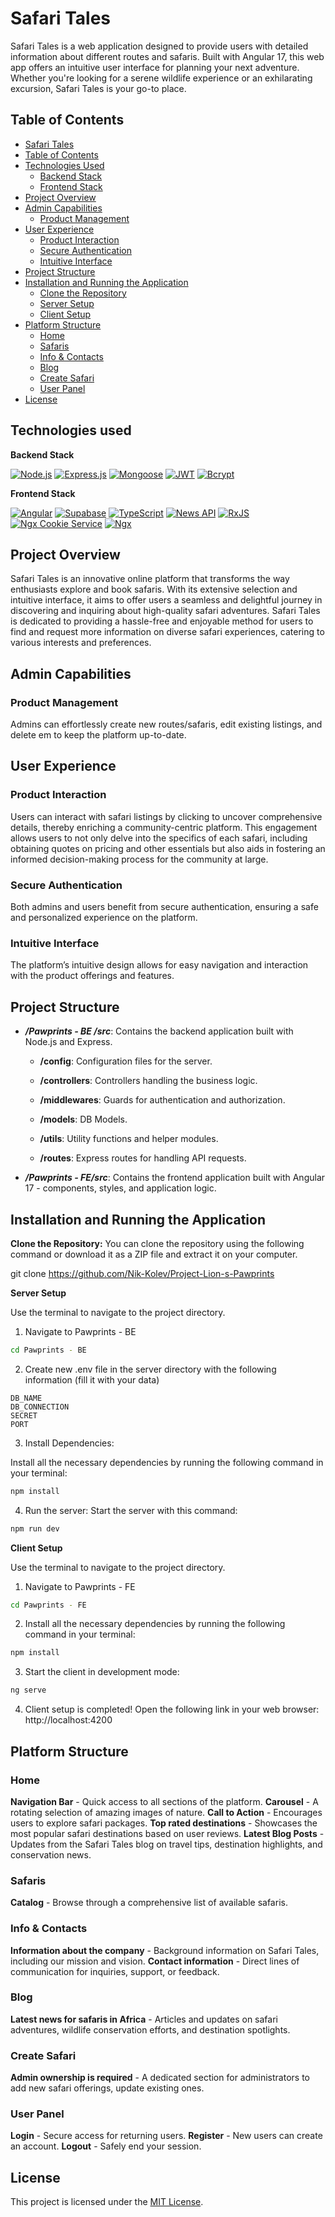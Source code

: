 # Safari Tales

Safari Tales is a web application designed to provide users with detailed information about different routes and safaris. Built with Angular 17, this web app offers an intuitive user interface for planning your next adventure. Whether you're looking for a serene wildlife experience or an exhilarating excursion, Safari Tales is your go-to place.

## Table of Contents

- [Safari Tales](#safari-tales)
- [Table of Contents](#table-of-contents)
- [Technologies Used](#technologies-used)
  - [Backend Stack](#backend-stack)
  - [Frontend Stack](#frontend-stack)
- [Project Overview](#project-overview)
- [Admin Capabilities](#admin-capabilities)
  - [Product Management](#product-management)
- [User Experience](#user-experience)
  - [Product Interaction](#product-interaction)
  - [Secure Authentication](#secure-authentication)
  - [Intuitive Interface](#intuitive-interface)
- [Project Structure](#project-structure)
- [Installation and Running the Application](#installation-and-running-the-application)
  - [Clone the Repository](#clone-the-repository)
  - [Server Setup](#server-setup)
  - [Client Setup](#client-setup)
- [Platform Structure](#platform-structure)
  - [Home](#home)
  - [Safaris](#safaris)
  - [Info & Contacts](#info--contacts)
  - [Blog](#blog)
  - [Create Safari](#create-safari)
  - [User Panel](#user-panel)
- [License](#license)

## Technologies used

**Backend Stack**

[![Node.js](https://img.shields.io/badge/Node.js-✓-green)]() [![Express.js](https://img.shields.io/badge/Express.js-✓-lightgrey)]() [![Mongoose](https://img.shields.io/badge/Mongoose-5.13.2-orange)]() [![JWT](https://img.shields.io/badge/JWT-✓-blue)]() [![Bcrypt](https://img.shields.io/badge/Bcrypt-✓-blueviolet)]()

**Frontend Stack**

[![Angular](https://img.shields.io/badge/Angular-✓-blue)]() [![Supabase](https://img.shields.io/badge/Supabase-✓-yellowgreen)]() [![TypeScript](https://img.shields.io/badge/TypeScript-✓-blue)]() [![News API](https://img.shields.io/badge/News_API-✓-yellowgreen)]() [![RxJS](https://img.shields.io/badge/RxJS-✓-brightgreen)]() [![Ngx Cookie Service](https://img.shields.io/badge/Ngx_Cookie_Service-✓-red)]() [![Ngx](https://img.shields.io/badge/Ngx%20Toastr-✓-red)]()

## Project Overview

Safari Tales is an innovative online platform that transforms the way enthusiasts explore and book safaris. With its extensive selection and intuitive interface, it aims to offer users a seamless and delightful journey in discovering and inquiring about high-quality safari adventures. Safari Tales is dedicated to providing a hassle-free and enjoyable method for users to find and request more information on diverse safari experiences, catering to various interests and preferences.

## Admin Capabilities

### Product Management

Admins can effortlessly create new routes/safaris, edit existing listings, and delete em to keep the platform up-to-date.

## User Experience

### Product Interaction

Users can interact with safari listings by clicking to uncover comprehensive details, thereby enriching a community-centric platform. This engagement allows users to not only delve into the specifics of each safari, including obtaining quotes on pricing and other essentials but also aids in fostering an informed decision-making process for the community at large.

### Secure Authentication

Both admins and users benefit from secure authentication, ensuring a safe and personalized experience on the platform.

### Intuitive Interface

The platform’s intuitive design allows for easy navigation and interaction with the product offerings and features.

## Project Structure

- **_/Pawprints - BE /src_**: Contains the backend application built with Node.js and Express.

  - **/config**: Configuration files for the server.

  - **/controllers**: Controllers handling the business logic.

  - **/middlewares**: Guards for authentication and authorization.

  - **/models**: DB Models.

  - **/utils**: Utility functions and helper modules.

  - **/routes**: Express routes for handling API requests.

- **_/Pawprints - FE/src_**: Contains the frontend application built with Angular 17 - components, styles, and application logic.

## Installation and Running the Application

**Clone the Repository:**
You can clone the repository using the following command or download it as a ZIP file and extract it on your computer.

git clone https://github.com/Nik-Kolev/Project-Lion-s-Pawprints

**Server Setup**

Use the terminal to navigate to the project directory.

1. Navigate to Pawprints - BE

```bash
cd Pawprints - BE
```

2. Create new .env file in the server directory with the following information (fill it with your data)

```plaintext
DB_NAME
DB_CONNECTION
SECRET
PORT
```

3. Install Dependencies:

Install all the necessary dependencies by running the following command in your terminal:

```bash
npm install
```

4. Run the server:
   Start the server with this command:

```bash
npm run dev
```

**Client Setup**

Use the terminal to navigate to the project directory.

1. Navigate to Pawprints - FE

```bash
cd Pawprints - FE
```

2. Install all the necessary dependencies by running the following command in your terminal:

```bash
npm install
```

3. Start the client in development mode:

```bash
ng serve
```

4. Client setup is completed! Open the following link in your web browser: http://localhost:4200

## Platform Structure

### Home

**Navigation Bar** - Quick access to all sections of the platform.
**Carousel** - A rotating selection of amazing images of nature.
**Call to Action** - Encourages users to explore safari packages.
**Top rated destinations** - Showcases the most popular safari destinations based on user reviews.
**Latest Blog Posts** - Updates from the Safari Tales blog on travel tips, destination highlights, and conservation news.

### Safaris

**Catalog** - Browse through a comprehensive list of available safaris.

### Info & Contacts

**Information about the company** - Background information on Safari Tales, including our mission and vision.
**Contact information** - Direct lines of communication for inquiries, support, or feedback.

### Blog

**Latest news for safaris in Africa** - Articles and updates on safari adventures, wildlife conservation efforts, and destination spotlights.

### Create Safari

**Admin ownership is required** - A dedicated section for administrators to add new safari offerings, update existing ones.

### User Panel

**Login** - Secure access for returning users.
**Register** - New users can create an account.
**Logout** - Safely end your session.

## License

This project is licensed under the [MIT License](LICENSE).
